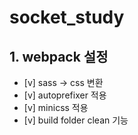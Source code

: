 # socket_study

## 1. webpack 설정
* [v] sass -> css 변환
* [v] autoprefixer 적용
* [v] minicss 적용
* [v] build folder clean 기능
